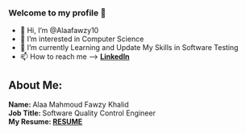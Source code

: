 ### Welcome to my profile 👋
- 👋 Hi, I’m @Alaafawzy10
- 👀 I’m interested in Computer Science
- 🌱 I’m currently Learning and Update My Skills in Software Testing
- 📫 How to reach me --> <b> <a href="https://www.linkedin.com/in/alaa-mahmoud-fawzy-khalid-3732a8191/">LinkedIn</a></b>


## About Me:
  <b> Name: </b> Alaa Mahmoud Fawzy Khalid </br>
  <b> Job Title: </b> Software Quality Control Engineer </br>
  <b>My Resume: <a href="https://drive.google.com/file/d/1XZkR4rdsfvK1UAmIaps8HW7WqT_6epyr/view?usp=sharing">RESUME</a></b>
  </br>
